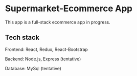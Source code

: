 # Supermarket-Ecommerce App
This app is a full-stack ecommerce app in progress.

## Tech stack
Frontend: React, Redux, React-Bootstrap

Backend: Node.js, Express (tentative)

Database: MySql (tentative)

